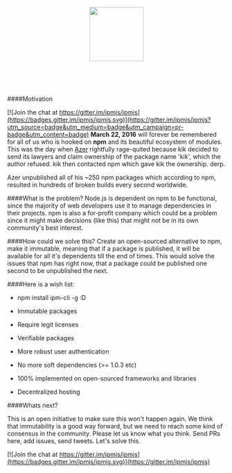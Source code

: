 <p>
  <img height="50" src="data:image/png;base64,iVBORw0KGgoAAAANSUhEUgAAAAEAAAABCAQAAAC1HAwCAAAAC0lEQVR4nGNiYAAAAAkAAxkR2eQAAAAASUVORK5CYII=">
</p>
<p align="center">
  <img height="125" src="https://raw.githubusercontent.com/ipmjs/logos/master/logo.gif">
  <p>
    <img height="50" src="data:image/png;base64,iVBORw0KGgoAAAANSUhEUgAAAAEAAAABCAQAAAC1HAwCAAAAC0lEQVR4nGNiYAAAAAkAAxkR2eQAAAAASUVORK5CYII=">
  </p>
</p>

####Motivation

[![Join the chat at https://gitter.im/ipmjs/ipmjs](https://badges.gitter.im/ipmjs/ipmjs.svg)](https://gitter.im/ipmjs/ipmjs?utm_source=badge&utm_medium=badge&utm_campaign=pr-badge&utm_content=badge)
__March 22, 2016__ will forever be remembered for all of us who is hooked on __npm__ and its beautiful ecosystem of modules. This was the day when [Azer](https://twitter.com/azerbike) rightfully rage-quited because kik decided to send its lawyers and claim ownership of the package name 'kik', which the author refused. kik then contacted npm which gave kik the ownership. derp.


Azer unpublished all of his ~250 npm packages which according to npm, resulted in hundreds of broken builds every second worldwide.

####What is the problem?
Node.js is dependent on npm to be functional, since the majority of web developers use it to manage dependencies in their projects. npm is also a for-profit company which could be a problem since
it might make decisions (like this) that might not be in its own community's best interest.

####How could we solve this?
Create an open-sourced alternative to npm,  make it immutable, meaning that
if a package is published, it will be available for all it's dependents till the end of times. This would solve the issues that npm has right now, that a package could be published one second to be unpublished the next.

####Here is a wish list:

- npm install ipm-cli -g :D

- Immutable packages

- Require legit licenses

- Verifiable packages

- More robust user authentication

- No more soft dependencies (>= 1.0.3 etc)

- 100% implemented on open-sourced frameworks and libraries

- Decentralized hosting

####Whats next?

This is an open initiative to make sure this won't happen again. We think that immutability is a good way forward, but we need to reach some kind of consensus in the community. Please let us know what you think. Send PRs here, add issues, send tweets. Let's solve this.

[![Join the chat at https://gitter.im/ipmjs/ipmjs](https://badges.gitter.im/ipmjs/ipmjs.svg)](https://gitter.im/ipmjs/ipmjs)

